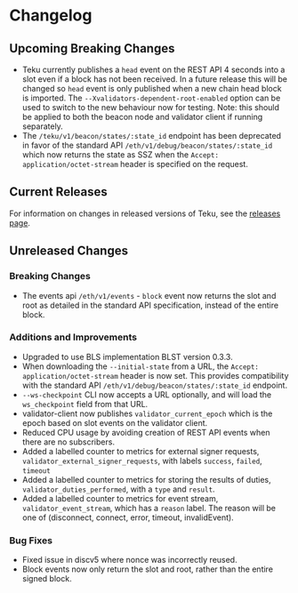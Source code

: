 # Changelog

## Upcoming Breaking Changes
- Teku currently publishes a `head` event on the REST API 4 seconds into a slot even if a block has not been received. In a future release this will be changed so `head` event is only published when a new
  chain head block is imported. The `--Xvalidators-dependent-root-enabled` option can be used to switch to the new behaviour now for testing.
  Note: this should be applied to both the beacon node and validator client if running separately.
- The `/teku/v1/beacon/states/:state_id` endpoint has been deprecated in favor of the standard API `/eth/v1/debug/beacon/states/:state_id` which now returns the state as SSZ when the `Accept: application/octet-stream` header is specified on the request.

## Current Releases
For information on changes in released versions of Teku, see the [releases page](https://github.com/ConsenSys/teku/releases).

## Unreleased Changes
  
### Breaking Changes
- The events api `/eth/v1/events` - `block` event now returns the slot and root as detailed in the standard API specification, instead of the entire block.

### Additions and Improvements
- Upgraded to use BLS implementation BLST version 0.3.3.
- When downloading the `--initial-state` from a URL, the `Accept: application/octet-stream` header is now set. This provides compatibility with the standard API `/eth/v1/debug/beacon/states/:state_id` endpoint.
- `--ws-checkpoint` CLI now accepts a URL optionally, and will load the `ws_checkpoint` field from that URL.
- validator-client now publishes `validator_current_epoch` which is the epoch based on slot events on the validator client.
- Reduced CPU usage by avoiding creation of REST API events when there are no subscribers.
- Added a labelled counter to metrics for external signer requests, `validator_external_signer_requests`, with labels `success`, `failed`, `timeout`
- Added a labelled counter to metrics for storing the results of duties, `validator_duties_performed`, with a `type` and `result`.
- Added a labelled counter to metrics for event stream, `validator_event_stream`, which has a `reason` label. The reason will be one of (disconnect, connect, error, timeout, invalidEvent).

### Bug Fixes
- Fixed issue in discv5 where nonce was incorrectly reused.
- Block events now only return the slot and root, rather than the entire signed block.